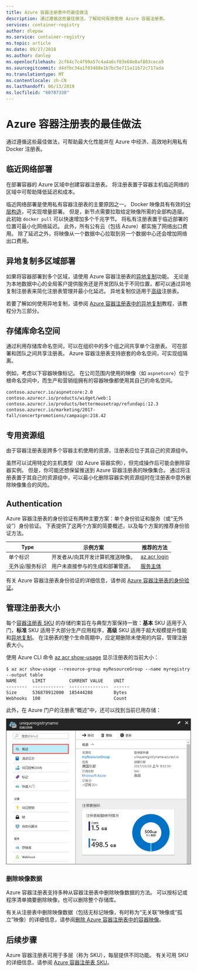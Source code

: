 ```yaml
---
title: Azure 容器注册表中的最佳做法
description: 通过遵循这些最佳做法，了解如何有效使用 Azure 容器注册表。
services: container-registry
author: dlepow
ms.service: container-registry
ms.topic: article
ms.date: 09/27/2018
ms.author: danlep
ms.openlocfilehash: 2cf64c7c4f99a57c4a4a6cf03e68e8af803ceca9
ms.sourcegitcommit: d4dfbc34a1f03488e1b7bc5e711a11b72c717ada
ms.translationtype: MT
ms.contentlocale: zh-CN
ms.lasthandoff: 06/13/2019
ms.locfileid: "60787338"
---
```

# <a name="best-practices-for-azure-container-registry"></a>Azure 容器注册表的最佳做法

通过遵循这些最佳做法，可帮助最大化性能并在 Azure 中经济、高效地利用私有 Docker 注册表。

## <a name="network-close-deployment"></a>临近网络部署

在部署容器的 Azure 区域中创建容器注册表。 将注册表置于容器主机临近网络的区域中可帮助降低延迟和成本。

临近网络部署是使用私有容器注册表的主要原因之一。 Docker 映像具有有效的[分层构造](https://docs.docker.com/engine/userguide/storagedriver/imagesandcontainers/)，可实现增量部署。 但是，新节点需要拉取给定映像所需的全部构造层。 此初始 `docker pull` 可以快速增加多个千兆字节。 将私有注册表置于临近部署的位置可最小化网络延迟。
此外，所有公有云（包括 Azure）都实施了网络出口费用。 除了延迟之外，将映像从一个数据中心拉取到另一个数据中心还会增加网络出口费用。

## <a name="geo-replicate-multi-region-deployments"></a>异地复制多区域部署

如果将容器部署到多个区域，请使用 Azure 容器注册表的[异地复制](container-registry-geo-replication.md)功能。 无论是为本地数据中心的全局客户提供服务还是开发团队处于不同位置，都可以通过异地复制注册表来简化注册表管理并最小化延迟。 异地复制仅适用于[高级](container-registry-skus.md)注册表。

若要了解如何使用异地复制，请参阅 [Azure 容器注册表中的异地复制](container-registry-tutorial-prepare-registry.md)教程，该教程分为三部分。

## <a name="repository-namespaces"></a>存储库命名空间

通过利用存储库命名空间，可以在组织中的多个组之间共享单个注册表。 可在部署和团队之间共享注册表。 Azure 容器注册表支持嵌套的命名空间，可实现组隔离。

例如，考虑以下容器映像标记。 在公司范围内使用的映像（如 `aspnetcore`）位于根命名空间中，而生产和营销组拥有的容器映像都使用其自己的命名空间。

```
contoso.azurecr.io/aspnetcore:2.0
contoso.azurecr.io/products/widget/web:1
contoso.azurecr.io/products/bettermousetrap/refundapi:12.3
contoso.azurecr.io/marketing/2017-fall/concertpromotions/campaign:218.42
```

## <a name="dedicated-resource-group"></a>专用资源组

由于容器注册表是跨多个容器主机使用的资源，注册表应位于其自己的资源组中。

虽然可以试用特定的主机类型（如 Azure 容器实例），但完成操作后可能会删除容器实例。 但是，你可能还想保留推送到 Azure 容器注册表的映像集合。 通过将注册表置于其自己的资源组中，可以最小化删除容器实例资源组时在注册表中意外删除映像集合的风险。

## <a name="authentication"></a>Authentication

Azure 容器注册表的身份验证有两种主要方案：单个身份验证和服务（或“无外设”）身份验证。 下表提供了这两个方案的简要概述，以及每个方案的推荐身份验证方法。

| Type | 示例方案 | 推荐的方法 |
|---|---|---|
| 单个标识 | 开发者从/向其开发计算机推送映像。 | [az acr login](/cli/azure/acr?view=azure-cli-latest#az-acr-login) |
| 无外设/服务标识 | 用户未直接参与的生成和部署管道。 | [服务主体](container-registry-authentication.md#service-principal) |

有关 Azure 容器注册表身份验证的详细信息，请参阅 [Azure 容器注册表的身份验证](container-registry-authentication.md)。

## <a name="manage-registry-size"></a>管理注册表大小

每个[容器注册表 SKU][container-registry-skus] 的存储约束旨在与典型方案保持一致：**基本** SKU 适用于入门，**标准** SKU 适用于大部分生产应用程序，**高级** SKU 适用于超大规模提升性能和[异地复制][container-registry-geo-replication]。 在注册表的整个生命周期中，应定期删除未使用的内容，管理注册表大小。

使用 Azure CLI 命令 [az acr show-usage][az-acr-show-usage] 显示注册表的当前大小：

```console
$ az acr show-usage --resource-group myResourceGroup --name myregistry --output table
NAME      LIMIT         CURRENT VALUE    UNIT
--------  ------------  ---------------  ------
Size      536870912000  185444288        Bytes
Webhooks  100                            Count
```

此外，在 Azure 门户的注册表“概述”中，还可以找到当前已用存储： 

![Azure 门户中的注册表使用情况信息][registry-overview-quotas]

### <a name="delete-image-data"></a>删除映像数据

Azure 容器注册表支持多种从容器注册表中删除映像数据的方法。 可以按标记或程序清单摘要删除映像，也可以删除整个存储库。

有关从注册表中删除映像数据（包括无标记映像，有时称为“无关联”映像或“孤立”映像）的详细信息，请参阅[删除 Azure 容器注册表中的容器映像](container-registry-delete.md)。

## <a name="next-steps"></a>后续步骤

Azure 容器注册表可用于多层（称为 SKU），每层提供不同功能。 有关可用 SKU 的详细信息，请参阅 [Azure 容器注册表 SKU](container-registry-skus.md)。

<!-- IMAGES -->
[delete-repository-portal]: ./media/container-registry-best-practices/delete-repository-portal.png
[registry-overview-quotas]: ./media/container-registry-best-practices/registry-overview-quotas.png

<!-- LINKS - Internal -->
[az-acr-repository-delete]: /cli/azure/acr/repository#az-acr-repository-delete
[az-acr-show-usage]: /cli/azure/acr#az-acr-show-usage
[azure-cli]: /cli/azure
[azure-portal]: https://portal.azure.com
[container-registry-geo-replication]: container-registry-geo-replication.md
[container-registry-skus]: container-registry-skus.md
